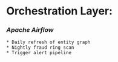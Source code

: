 # Orchestration Layer:
### _Apache Airflow_
    * Daily refresh of entity graph
    * Nightly fraud ring scan
    * Trigger alert pipeline